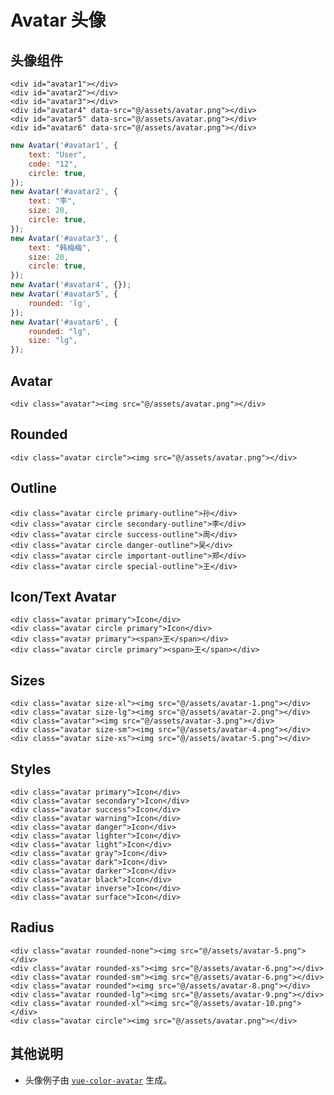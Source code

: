 # Avatar 头像

## 头像组件

```html:example: -flex -gap-3
<div id="avatar1"></div>
<div id="avatar2"></div>
<div id="avatar3"></div>
<div id="avatar4" data-src="@/assets/avatar.png"></div>
<div id="avatar5" data-src="@/assets/avatar.png"></div>
<div id="avatar6" data-src="@/assets/avatar.png"></div>
```

```js
new Avatar('#avatar1', {
    text: "User",
    code: "12",
    circle: true,
});
new Avatar('#avatar2', {
    text: "李",
    size: 20,
    circle: true,
});
new Avatar('#avatar3', {
    text: "韩梅梅",
    size: 20,
    circle: true,
});
new Avatar('#avatar4', {});
new Avatar('#avatar5', {
    rounded: 'lg',
});
new Avatar('#avatar6', {
    rounded: "lg",
    size: "lg",
});
```

## Avatar

```html:example: -flex -gap-3
<div class="avatar"><img src="@/assets/avatar.png"></div>
```

## Rounded

```html:example: -flex -gap-3
<div class="avatar circle"><img src="@/assets/avatar.png"></div>
```

## Outline

```html:example: -flex -gap-3
<div class="avatar circle primary-outline">孙</div>
<div class="avatar circle secondary-outline">李</div>
<div class="avatar circle success-outline">周</div>
<div class="avatar circle danger-outline">吴</div>
<div class="avatar circle important-outline">郑</div>
<div class="avatar circle special-outline">王</div>
```

## Icon/Text Avatar

```html:example: -flex -gap-3 -items-end
<div class="avatar primary">Icon</div>
<div class="avatar circle primary">Icon</div>
<div class="avatar primary"><span>王</span></div>
<div class="avatar circle primary"><span>王</span></div>
```

## Sizes

```html:example: -flex -gap-3 -items-end
<div class="avatar size-xl"><img src="@/assets/avatar-1.png"></div>
<div class="avatar size-lg"><img src="@/assets/avatar-2.png"></div>
<div class="avatar"><img src="@/assets/avatar-3.png"></div>
<div class="avatar size-sm"><img src="@/assets/avatar-4.png"></div>
<div class="avatar size-xs"><img src="@/assets/avatar-5.png"></div>
```

## Styles

```html:example: -flex -gap-3
<div class="avatar primary">Icon</div>
<div class="avatar secondary">Icon</div>
<div class="avatar success">Icon</div>
<div class="avatar warning">Icon</div>
<div class="avatar danger">Icon</div>
<div class="avatar lighter">Icon</div>
<div class="avatar light">Icon</div>
<div class="avatar gray">Icon</div>
<div class="avatar dark">Icon</div>
<div class="avatar darker">Icon</div>
<div class="avatar black">Icon</div>
<div class="avatar inverse">Icon</div>
<div class="avatar surface">Icon</div>
```

## Radius

```html:example: -flex -gap-3
<div class="avatar rounded-none"><img src="@/assets/avatar-5.png"></div>
<div class="avatar rounded-xs"><img src="@/assets/avatar-6.png"></div>
<div class="avatar rounded-sm"><img src="@/assets/avatar-6.png"></div>
<div class="avatar rounded"><img src="@/assets/avatar-8.png"></div>
<div class="avatar rounded-lg"><img src="@/assets/avatar-9.png"></div>
<div class="avatar rounded-xl"><img src="@/assets/avatar-10.png"></div>
<div class="avatar circle"><img src="@/assets/avatar.png"></div>
```

## 其他说明

* 头像例子由 [`vue-color-avatar`](https://github.com/Codennnn/vue-color-avatar) 生成。
